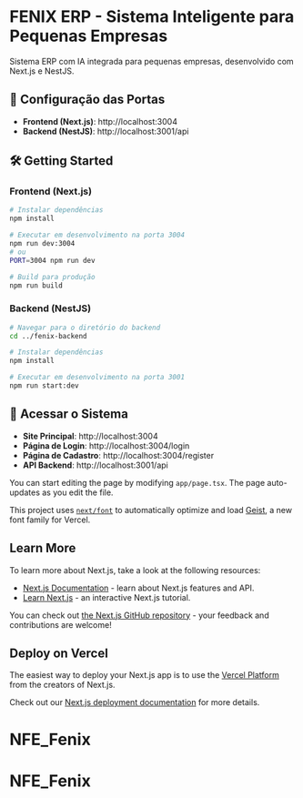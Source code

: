 # FENIX ERP - Sistema Inteligente para Pequenas Empresas

Sistema ERP com IA integrada para pequenas empresas, desenvolvido com Next.js e NestJS.

## 🚀 Configuração das Portas

- **Frontend (Next.js)**: http://localhost:3004
- **Backend (NestJS)**: http://localhost:3001/api

## 🛠️ Getting Started

### Frontend (Next.js)

```bash
# Instalar dependências
npm install

# Executar em desenvolvimento na porta 3004
npm run dev:3004
# ou
PORT=3004 npm run dev

# Build para produção
npm run build
```

### Backend (NestJS)

```bash
# Navegar para o diretório do backend
cd ../fenix-backend

# Instalar dependências
npm install

# Executar em desenvolvimento na porta 3001
npm run start:dev
```

## 📱 Acessar o Sistema

- **Site Principal**: http://localhost:3004
- **Página de Login**: http://localhost:3004/login
- **Página de Cadastro**: http://localhost:3004/register
- **API Backend**: http://localhost:3001/api

You can start editing the page by modifying `app/page.tsx`. The page auto-updates as you edit the file.

This project uses [`next/font`](https://nextjs.org/docs/app/building-your-application/optimizing/fonts) to automatically optimize and load [Geist](https://vercel.com/font), a new font family for Vercel.

## Learn More

To learn more about Next.js, take a look at the following resources:

- [Next.js Documentation](https://nextjs.org/docs) - learn about Next.js features and API.
- [Learn Next.js](https://nextjs.org/learn) - an interactive Next.js tutorial.

You can check out [the Next.js GitHub repository](https://github.com/vercel/next.js) - your feedback and contributions are welcome!

## Deploy on Vercel

The easiest way to deploy your Next.js app is to use the [Vercel Platform](https://vercel.com/new?utm_medium=default-template&filter=next.js&utm_source=create-next-app&utm_campaign=create-next-app-readme) from the creators of Next.js.

Check out our [Next.js deployment documentation](https://nextjs.org/docs/app/building-your-application/deploying) for more details.
# NFE_Fenix
# NFE_Fenix
